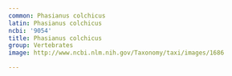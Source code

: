 ```yaml
---
common: Phasianus colchicus
latin: Phasianus colchicus
ncbi: '9054'
title: Phasianus colchicus
group: Vertebrates
image: http://www.ncbi.nlm.nih.gov/Taxonomy/taxi/images/1686

---
```


